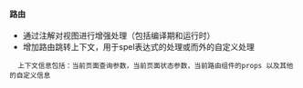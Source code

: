 

#### 路由
- 通过注解对视图进行增强处理（包括编译期和运行时）
- 增加路由跳转上下文，用于spel表达式的处理或而外的自定义处理
```
  上下文信息包括：当前页面查询参数，当前页面状态参数，当前路由组件的props 以及其他的自定义信息

```
